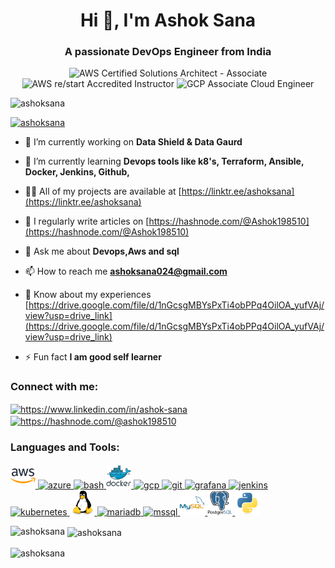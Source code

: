 <h1 align="center">Hi 👋, I'm Ashok Sana</h1>
<h3 align="center">A passionate DevOps Engineer from India</h3>

<!-- Add certification badges here -->
<p align="center">
  <img src="https://images.credly.com/images/0e284c3f-5164-4b21-8660-0d84737941bc/image.png" alt="AWS Certified Solutions Architect - Associate" width="100" />
  <img src="https://images.credly.com/images/e426d40e-8a6a-4f72-866e-2abfcfbde46b/image.png" alt="AWS re/start Accredited Instructor" width="100" />
  <img src="https://images.credly.com/images/08096465-cbfc-4c3e-93e5-93c5aa61f23e/image.png" alt="GCP Associate Cloud Engineer" width="100" />
</p>


<p align="left"> <img src="https://komarev.com/ghpvc/?username=ashoksana&label=Profile%20views&color=0e75b6&style=flat" alt="ashoksana" /> </p>

<p align="left"> <a href="https://github.com/ryo-ma/github-profile-trophy"><img src="https://github-profile-trophy.vercel.app/?username=ashoksana" alt="ashoksana" /></a> </p>

- 🔭 I’m currently working on **Data Shield & Data Gaurd**

- 🌱 I’m currently learning **Devops tools like k8's, Terraform, Ansible, Docker, Jenkins, Github,**

- 👨‍💻 All of my projects are available at [https://linktr.ee/ashoksana](https://linktr.ee/ashoksana)

- 📝 I regularly write articles on [https://hashnode.com/@Ashok198510](https://hashnode.com/@Ashok198510)

- 💬 Ask me about **Devops,Aws and sql**

- 📫 How to reach me **ashoksana024@gmail.com**

- 📄 Know about my experiences [https://drive.google.com/file/d/1nGcsgMBYsPxTi4obPPq4OilOA_yufVAj/view?usp=drive_link](https://drive.google.com/file/d/1nGcsgMBYsPxTi4obPPq4OilOA_yufVAj/view?usp=drive_link)

- ⚡ Fun fact **I am good self learner**

<h3 align="left">Connect with me:</h3>
<p align="left">
<a href="https://linkedin.com/in/https://www.linkedin.com/in/ashok-sana" target="blank"><img align="center" src="https://raw.githubusercontent.com/rahuldkjain/github-profile-readme-generator/master/src/images/icons/Social/linked-in-alt.svg" alt="https://www.linkedin.com/in/ashok-sana" height="30" width="40" /></a>
<a href="https://ashok198510.hashnode.dev/" target="blank"><img align="center" src="https://raw.githubusercontent.com/rahuldkjain/github-profile-readme-generator/master/src/images/icons/Social/hashnode.svg" alt="https://hashnode.com/@ashok198510" height="30" width="40" /></a>
</p>

<h3 align="left">Languages and Tools:</h3>
<p align="left"> <a href="https://aws.amazon.com" target="_blank" rel="noreferrer"> <img src="https://raw.githubusercontent.com/devicons/devicon/master/icons/amazonwebservices/amazonwebservices-original-wordmark.svg" alt="aws" width="40" height="40"/> </a> <a href="https://azure.microsoft.com/en-in/" target="_blank" rel="noreferrer"> <img src="https://www.vectorlogo.zone/logos/microsoft_azure/microsoft_azure-icon.svg" alt="azure" width="40" height="40"/> </a> <a href="https://www.gnu.org/software/bash/" target="_blank" rel="noreferrer"> <img src="https://www.vectorlogo.zone/logos/gnu_bash/gnu_bash-icon.svg" alt="bash" width="40" height="40"/> </a> <a href="https://www.docker.com/" target="_blank" rel="noreferrer"> <img src="https://raw.githubusercontent.com/devicons/devicon/master/icons/docker/docker-original-wordmark.svg" alt="docker" width="40" height="40"/> </a> <a href="https://cloud.google.com" target="_blank" rel="noreferrer"> <img src="https://www.vectorlogo.zone/logos/google_cloud/google_cloud-icon.svg" alt="gcp" width="40" height="40"/> </a> <a href="https://git-scm.com/" target="_blank" rel="noreferrer"> <img src="https://www.vectorlogo.zone/logos/git-scm/git-scm-icon.svg" alt="git" width="40" height="40"/> </a> <a href="https://grafana.com" target="_blank" rel="noreferrer"> <img src="https://www.vectorlogo.zone/logos/grafana/grafana-icon.svg" alt="grafana" width="40" height="40"/> </a> <a href="https://www.jenkins.io" target="_blank" rel="noreferrer"> <img src="https://www.vectorlogo.zone/logos/jenkins/jenkins-icon.svg" alt="jenkins" width="40" height="40"/> </a> <a href="https://kubernetes.io" target="_blank" rel="noreferrer"> <img src="https://www.vectorlogo.zone/logos/kubernetes/kubernetes-icon.svg" alt="kubernetes" width="40" height="40"/> </a> <a href="https://www.linux.org/" target="_blank" rel="noreferrer"> <img src="https://raw.githubusercontent.com/devicons/devicon/master/icons/linux/linux-original.svg" alt="linux" width="40" height="40"/> </a> <a href="https://mariadb.org/" target="_blank" rel="noreferrer"> <img src="https://www.vectorlogo.zone/logos/mariadb/mariadb-icon.svg" alt="mariadb" width="40" height="40"/> </a> <a href="https://www.microsoft.com/en-us/sql-server" target="_blank" rel="noreferrer"> <img src="https://www.svgrepo.com/show/303229/microsoft-sql-server-logo.svg" alt="mssql" width="40" height="40"/> </a> <a href="https://www.mysql.com/" target="_blank" rel="noreferrer"> <img src="https://raw.githubusercontent.com/devicons/devicon/master/icons/mysql/mysql-original-wordmark.svg" alt="mysql" width="40" height="40"/> </a> <a href="https://www.postgresql.org" target="_blank" rel="noreferrer"> <img src="https://raw.githubusercontent.com/devicons/devicon/master/icons/postgresql/postgresql-original-wordmark.svg" alt="postgresql" width="40" height="40"/> </a> <a href="https://www.python.org" target="_blank" rel="noreferrer"> <img src="https://raw.githubusercontent.com/devicons/devicon/master/icons/python/python-original.svg" alt="python" width="40" height="40"/> </a> </p>

<p><img align="left" src="https://github-readme-stats.vercel.app/api/top-langs?username=ashoksana&show_icons=true&locale=en&layout=compact" alt="ashoksana" /></p>

<p>&nbsp;<img align="center" src="https://github-readme-stats.vercel.app/api?username=ashoksana&show_icons=true&locale=en" alt="ashoksana" /></p>

<p><img align="center" src="https://github-readme-streak-stats.herokuapp.com/?user=ashoksana&" alt="ashoksana" /></p>

